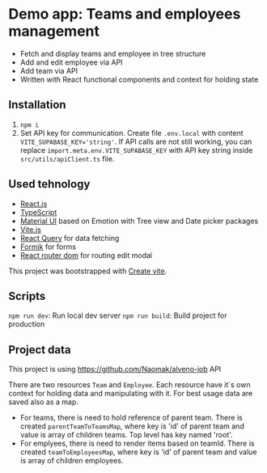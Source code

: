 # Demo app: Teams and employees management
- Fetch and display teams and employee in tree structure
- Add and edit employee via API
- Add team via API
- Written with React functional components and context for holding state

## Installation
1. `npm i`
2. Set API key for communication. Create file `.env.local` with content `VITE_SUPABASE_KEY='string'`. If API calls are not still working, you can replace `import.meta.env.VITE_SUPABASE_KEY` with API key string inside `src/utils/apiClient.ts` file.

## Used tehnology
- [React.js](https://react.dev/)
- [TypeScript](https://www.typescriptlang.org/)
- [Material UI](https://mui.com/material-ui/getting-started/overview/) based on Emotion with Tree view and Date picker packages
- [Vite.js](https://vitejs.dev/)
- [React Query](https://tanstack.com/query/v3/docs/react/overview) for data fetching
- [Formik](https://formik.org/) for forms
- [React router dom](https://reactrouter.com/en/6.10.0) for routing edit modal

This project was bootstrapped with [Create vite](https://vitejs.dev/guide/#scaffolding-your-first-vite-project).

## Scripts
`npm run dev`: Run local dev server
`npm run build`: Build project for production

## Project data
This project is using https://github.com/Naomak/alveno-job API

There are two resources `Team` and `Employee`. Each resource have it´s own context for holding data and manipulating with it. For best usage data are saved also as a map.
- For teams, there is need to hold reference of parent team. There is created `parentTeamToTeamsMap`, where key is 'id' of parent team and value is array of children teams. Top level has key named 'root'.
- For emplyees, there is need to render items based on teamId. There is created `teamToEmployeesMap`, where key is 'id' of parent team and value is array of children employees.